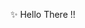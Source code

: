  ✨ Hello There !!

<!---
zeal2end/zeal2end is a ✨ special ✨ repository because its `README.md` (this file) appears on your GitHub profile.
You can click the Preview link to take a look at your changes.
--->
